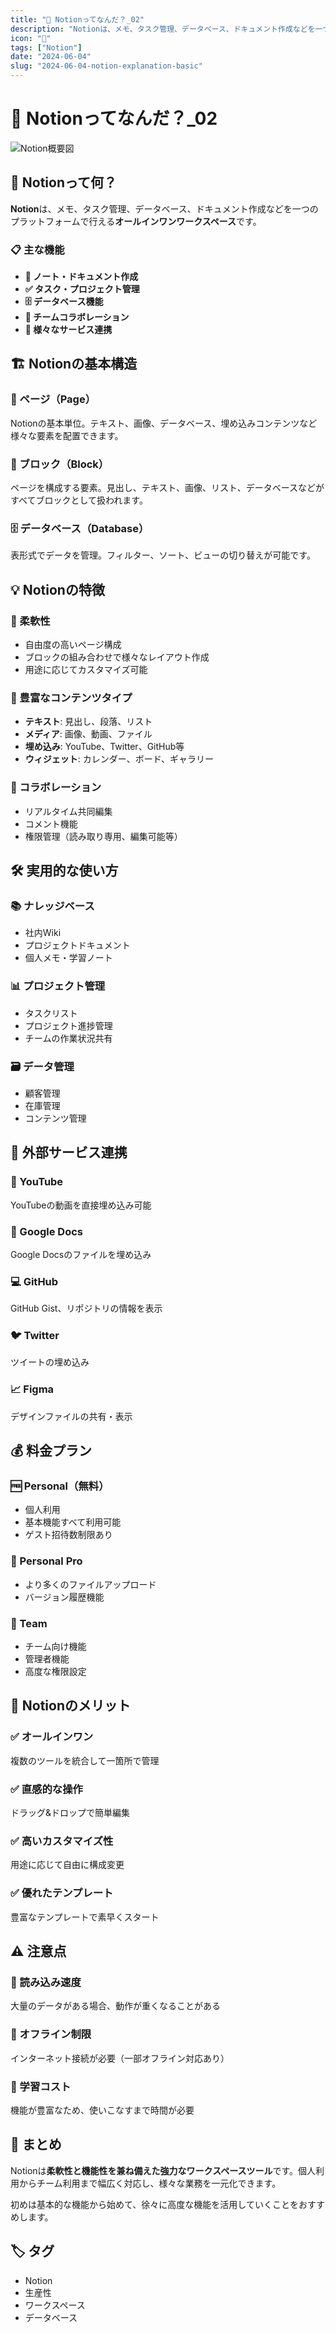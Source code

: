 ```yaml
---
title: "🤔 Notionってなんだ？_02"
description: "Notionは、メモ、タスク管理、データベース、ドキュメント作成などを一つのプラットフォームで行えるオールインワンワークスペースです。"
icon: "📝"
tags: ["Notion"]
date: "2024-06-04"
slug: "2024-06-04-notion-explanation-basic"
---
```


# 🤔 Notionってなんだ？_02

![Notion概要図](/images/note/nde819c8c7fcd_00877863ae71b057fd846b04af82d2df.png)

## 🤔 Notionって何？

**Notion**は、メモ、タスク管理、データベース、ドキュメント作成などを一つのプラットフォームで行える**オールインワンワークスペース**です。

### 📋 主な機能

- **📝 ノート・ドキュメント作成**
- **✅ タスク・プロジェクト管理**
- **🗄️ データベース機能**
- **👥 チームコラボレーション**
- **🔗 様々なサービス連携**

## 🏗️ Notionの基本構造

### 📄 ページ（Page）
Notionの基本単位。テキスト、画像、データベース、埋め込みコンテンツなど様々な要素を配置できます。

### 🧱 ブロック（Block）
ページを構成する要素。見出し、テキスト、画像、リスト、データベースなどがすべてブロックとして扱われます。

### 🗄️ データベース（Database）
表形式でデータを管理。フィルター、ソート、ビューの切り替えが可能です。

## 💡 Notionの特徴

### 🔄 柔軟性
- 自由度の高いページ構成
- ブロックの組み合わせで様々なレイアウト作成
- 用途に応じてカスタマイズ可能

### 🎨 豊富なコンテンツタイプ
- **テキスト**: 見出し、段落、リスト
- **メディア**: 画像、動画、ファイル
- **埋め込み**: YouTube、Twitter、GitHub等
- **ウィジェット**: カレンダー、ボード、ギャラリー

### 👥 コラボレーション
- リアルタイム共同編集
- コメント機能
- 権限管理（読み取り専用、編集可能等）

## 🛠️ 実用的な使い方

### 📚 ナレッジベース
- 社内Wiki
- プロジェクトドキュメント
- 個人メモ・学習ノート

### 📊 プロジェクト管理
- タスクリスト
- プロジェクト進捗管理
- チームの作業状況共有

### 🗃️ データ管理
- 顧客管理
- 在庫管理
- コンテンツ管理

## 🔌 外部サービス連携

### 🎥 YouTube
YouTubeの動画を直接埋め込み可能

### 📄 Google Docs
Google Docsのファイルを埋め込み

### 💻 GitHub
GitHub Gist、リポジトリの情報を表示

### 🐦 Twitter
ツイートの埋め込み

### 📈 Figma
デザインファイルの共有・表示

## 💰 料金プラン

### 🆓 Personal（無料）
- 個人利用
- 基本機能すべて利用可能
- ゲスト招待数制限あり

### 💼 Personal Pro
- より多くのファイルアップロード
- バージョン履歴機能

### 🏢 Team
- チーム向け機能
- 管理者機能
- 高度な権限設定

## 🎯 Notionのメリット

### ✅ オールインワン
複数のツールを統合して一箇所で管理

### ✅ 直感的な操作
ドラッグ&ドロップで簡単編集

### ✅ 高いカスタマイズ性
用途に応じて自由に構成変更

### ✅ 優れたテンプレート
豊富なテンプレートで素早くスタート

## ⚠️ 注意点

### 🐌 読み込み速度
大量のデータがある場合、動作が重くなることがある

### 📱 オフライン制限
インターネット接続が必要（一部オフライン対応あり）

### 🧠 学習コスト
機能が豊富なため、使いこなすまで時間が必要

## 🚀 まとめ

Notionは**柔軟性と機能性を兼ね備えた強力なワークスペースツール**です。個人利用からチーム利用まで幅広く対応し、様々な業務を一元化できます。

初めは基本的な機能から始めて、徐々に高度な機能を活用していくことをおすすめします。

## 🏷️ タグ

- Notion
- 生産性
- ワークスペース
- データベース